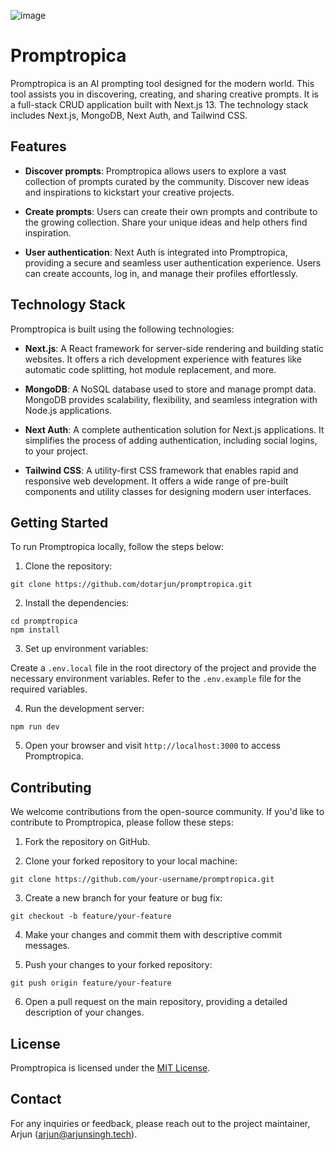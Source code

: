 ![image](https://github.com/dotarjun/promptropica/assets/71163609/21514da5-f3ff-42d7-a9cb-53ad370ac00d)


# Promptropica

Promptropica is an AI prompting tool designed for the modern world. This tool assists you in discovering, creating, and sharing creative prompts. It is a full-stack CRUD application built with Next.js 13. The technology stack includes Next.js, MongoDB, Next Auth, and Tailwind CSS.

## Features

- **Discover prompts**: Promptropica allows users to explore a vast collection of prompts curated by the community. Discover new ideas and inspirations to kickstart your creative projects.

- **Create prompts**: Users can create their own prompts and contribute to the growing collection. Share your unique ideas and help others find inspiration.

- **User authentication**: Next Auth is integrated into Promptropica, providing a secure and seamless user authentication experience. Users can create accounts, log in, and manage their profiles effortlessly.

## Technology Stack

Promptropica is built using the following technologies:

- **Next.js**: A React framework for server-side rendering and building static websites. It offers a rich development experience with features like automatic code splitting, hot module replacement, and more.

- **MongoDB**: A NoSQL database used to store and manage prompt data. MongoDB provides scalability, flexibility, and seamless integration with Node.js applications.

- **Next Auth**: A complete authentication solution for Next.js applications. It simplifies the process of adding authentication, including social logins, to your project.

- **Tailwind CSS**: A utility-first CSS framework that enables rapid and responsive web development. It offers a wide range of pre-built components and utility classes for designing modern user interfaces.

## Getting Started

To run Promptropica locally, follow the steps below:

1. Clone the repository:

```
git clone https://github.com/dotarjun/promptropica.git
```

2. Install the dependencies:

```
cd promptropica
npm install
```

3. Set up environment variables:

Create a `.env.local` file in the root directory of the project and provide the necessary environment variables. Refer to the `.env.example` file for the required variables.

4. Run the development server:

```
npm run dev
```

5. Open your browser and visit `http://localhost:3000` to access Promptropica.

## Contributing

We welcome contributions from the open-source community. If you'd like to contribute to Promptropica, please follow these steps:

1. Fork the repository on GitHub.

2. Clone your forked repository to your local machine:

```
git clone https://github.com/your-username/promptropica.git
```

3. Create a new branch for your feature or bug fix:

```
git checkout -b feature/your-feature
```

4. Make your changes and commit them with descriptive commit messages.

5. Push your changes to your forked repository:

```
git push origin feature/your-feature
```

6. Open a pull request on the main repository, providing a detailed description of your changes.

## License

Promptropica is licensed under the [MIT License](https://github.com/dotarjun/promptropica/blob/main/LICENSE).



## Contact

For any inquiries or feedback, please reach out to the project maintainer, Arjun (arjun@arjunsingh.tech).
